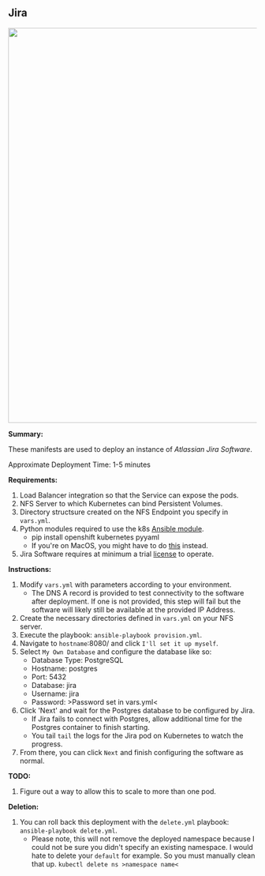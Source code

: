 ## Jira

<p align="center">
  <img src="https://raw.githubusercontent.com/zimmertr/Kubernetes-Manifests/master/Jira_Software/screenshot.png" width="800">
</p>

**Summary:**

These manifests are used to deploy an instance of *Atlassian Jira Software*. 

Approximate Deployment Time: 1-5 minutes

**Requirements:**  

1. Load Balancer integration so that the Service can expose the pods.
2. NFS Server to which Kubernetes can bind Persistent Volumes.
3. Directory structsure created on the NFS Endpoint you specify in `vars.yml`.
4. Python modules required to use the k8s [Ansible module](https://docs.ansible.com/ansible/latest/modules/k8s_module.html).    
    * pip install openshift kubernetes pyyaml 
    * If you're on MacOS, you might have to do [this](https://github.com/ansible/ansible/issues/43637#issuecomment-443495763) instead.  
5. Jira Software requires at minimum a trial [license](https://www.atlassian.com/software/jira/pricing?tab=self-managed) to operate. 

**Instructions:**  

1. Modify `vars.yml` with parameters according to your environment.
    * The DNS A record is provided to test connectivity to the software after deployment. If one is not provided, this step will fail but the software will likely still be available at the provided IP Address.
2. Create the necessary directories defined in `vars.yml` on your NFS server.
3. Execute the playbook: `ansible-playbook provision.yml`.  
4. Navigate to `hostname`:8080/ and click `I'll set it up myself`.
5. Select `My Own Database` and configure the database like so:
    * Database Type: PostgreSQL
    * Hostname: postgres
    * Port: 5432
    * Database: jira
    * Username: jira
    * Password: >Password set in vars.yml<
6. Click 'Next' and wait for the Postgres database to be configured by Jira.
    * If Jira fails to connect with Postgres, allow additional time for the Postgres container to finish starting.
    * You tail `tail` the logs for the Jira pod on Kubernetes to watch the progress.
7. From there, you can click `Next` and finish configuring the software as normal.

**TODO:**

1. Figure out a way to allow this to scale to more than one pod.

**Deletion:**  

1. You can roll back this deployment with the `delete.yml` playbook: `ansible-playbook delete.yml`.
    * Please note, this will not remove the deployed namespace because I could not be sure you didn't specify an existing namespace. I would hate to delete your `default` for example. So you must manually clean that up. `kubectl delete ns >namespace name<`
